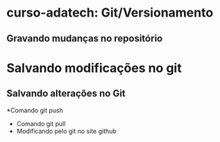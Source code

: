 # curso-adatech: Git/Versionamento
## Gravando mudanças no repositório
# Salvando modificações no git
## Salvando alterações no Git


*Comando git push

* Comando git pull
* Modificando pelo git no site github
